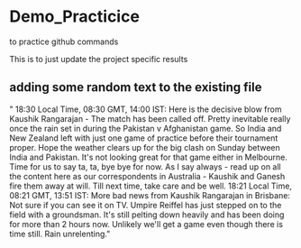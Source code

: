 # Demo_Practicice
to practice github commands



This is to just update the project specific results

## adding some random text to the existing file

"
18:30 Local Time, 08:30 GMT, 14:00 IST: Here is the decisive blow from Kaushik Rangarajan - The match has been called off. Pretty inevitable really once the rain set in during the Pakistan v Afghanistan game. So India and New Zealand left with just one game of practice before their tournament proper. Hope the weather clears up for the big clash on Sunday between India and Pakistan. It's not looking great for that game either in Melbourne. Time for us to say ta, ta, bye bye for now. As I say always - read up on all the content here as our correspondents in Australia - Kaushik and Ganesh fire them away at will. Till next time, take care and be well.
18:21 Local Time, 08:21 GMT, 13:51 IST: More bad news from Kaushik Rangarajan in Brisbane: Not sure if you can see it on TV. Umpire Reiffel has just stepped on to the field with a groundsman. It's still pelting down heavily and has been doing for more than 2 hours now. Unlikely we'll get a game even though there is time still. Rain unrelenting."
